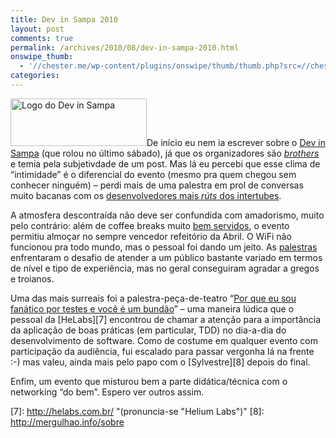 ```yaml
---
title: Dev in Sampa 2010
layout: post
comments: true
permalink: /archives/2010/08/dev-in-sampa-2010.html
onswipe_thumb:
  - '//chester.me/wp-content/plugins/onswipe/thumb/thumb.php?src=//chester.me/wp-content/uploads/2010/08/logo_dev.jpg&amp;w=600&amp;h=800&amp;zc=1&amp;q=75&amp;f=0'
categories:
---
```

<img class="size-full wp-image-4446 alignright" title="logo_dev" src="//chester.me/wp-content/uploads/2010/08/logo_dev.jpg" alt="Logo do Dev in Sampa" width="218" height="76" />De início eu nem ia escrever sobre o [Dev in Sampa][1] (que rolou no último sábado), já que os organizadores são [*brothers*][2] e temia pela subjetivdade de um post. Mas lá eu percebi que esse clima de &#8220;intimidade&#8221; é o diferencial do evento (mesmo pra quem chegou sem conhecer ninguém) &#8211; perdi mais de uma palestra em prol de conversas muito bacanas com os [desenvolvedores mais *rúts* dos intertubes][3].

A atmosfera descontraída não deve ser confundida com amadorismo, muito pelo contrário: além de coffee breaks muito [bem servidos][4], o evento permitiu almoçar no sempre vencedor refeitório da Abril. O WiFi não funcionou pra todo mundo, mas o pessoal foi dando um jeito. As [palestras][5] enfrentaram o desafio de atender a um público bastante variado em termos de nível e tipo de experiência, mas no geral conseguiram agradar a gregos e troianos.

Uma das mais surreais foi a palestra-peça-de-teatro &#8220;[Por que eu sou fanático por testes e você é um bundão][6]&#8221; &#8211; uma maneira lúdica que o pessoal da [HeLabs][7] encontrou de chamar a atenção para a importância da aplicação de boas práticas (em particular, TDD) no dia-a-dia do desenvolvimento de software. Como de costume em qualquer evento com participação da audiência, fui escalado para passar vergonha lá na frente :-) mas valeu, ainda mais pelo papo com o [Sylvestre][8] depois do final.

Enfim, um evento que misturou bem a parte didática/técnica com o networking &#8220;do bem&#8221;. Espero ver outros assim.

 [1]: http://www.devinsampa.com.br/
 [2]: http://web2brasil.pbworks.com/Webco-Internet
 [3]: http://www.flickr.com/photos/devinsampa/4891449572/
 [4]: http://www.flickr.com/photos/chesterbr/4900087774/
 [5]: http://www.devinsampa.com.br/palestras
 [6]: http://mergulhao.info/2009/10/29/por-que-eu-sou-fan-tico-por-testes-e-voc-um-bund-o
 [7]: http://helabs.com.br/ "(pronuncia-se "Helium Labs")"
 [8]: http://mergulhao.info/sobre

